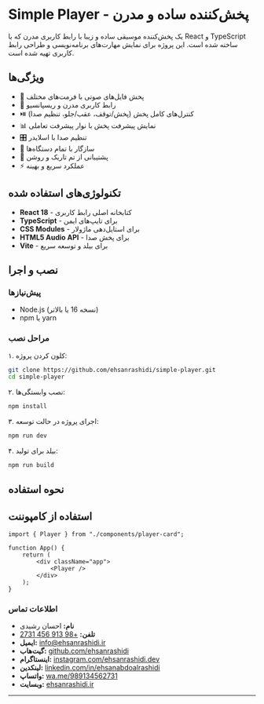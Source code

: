 # Simple Player - پخش‌کننده ساده و مدرن

یک پخش‌کننده موسیقی ساده و زیبا با رابط کاربری مدرن که با React و TypeScript ساخته شده است. این پروژه برای نمایش مهارت‌های برنامه‌نویسی و طراحی رابط کاربری تهیه شده است.

## ویژگی‌ها

-   🎵 پخش فایل‌های صوتی با فرمت‌های مختلف
-   🎨 رابط کاربری مدرن و ریسپانسیو
-   ⏯️ کنترل‌های کامل پخش (پخش/توقف، عقب/جلو، تنظیم صدا)
-   📊 نمایش پیشرفت پخش با نوار پیشرفت تعاملی
-   🎛️ تنظیم صدا با اسلایدر
-   📱 سازگار با تمام دستگاه‌ها
-   🌙 پشتیبانی از تم تاریک و روشن
-   ⚡ عملکرد سریع و بهینه

## تکنولوژی‌های استفاده شده

-   **React 18** - کتابخانه اصلی رابط کاربری
-   **TypeScript** - برای تایپ‌های ایمن
-   **CSS Modules** - برای استایل‌دهی ماژولار
-   **HTML5 Audio API** - برای پخش صدا
-   **Vite** - برای بیلد و توسعه سریع

## نصب و اجرا

### پیش‌نیازها

-   Node.js (نسخه 16 یا بالاتر)
-   npm یا yarn

### مراحل نصب

۱. کلون کردن پروژه:

```bash
git clone https://github.com/ehsanrashidi/simple-player.git
cd simple-player
```

۲. نصب وابستگی‌ها:

```bash
npm install
```

۳. اجرای پروژه در حالت توسعه:

```bash
npm run dev
```

۴. بیلد برای تولید:

```bash
npm run build
```

## نحوه استفاده

## استفاده از کامپوننت

```tsx
import { Player } from "./components/player-card";

function App() {
    return (
        <div className="app">
            <Player />
        </div>
    );
}
```

### اطلاعات تماس

-   **نام:** احسان رشیدی
-   **تلفن:** [+98 913 456 2731](tel:+989134562731)
-   **ایمیل:** [info@ehsanrashidi.ir](mailto:info@ehsanrashidi.ir)
-   **گیت‌هاب:** [github.com/ehsanrashidi](https://github.com/ehsanrashidi)
-   **اینستاگرام:** [instagram.com/ehsanrashidi.dev](https://www.instagram.com/ehsanrashidi.dev)
-   **لینکدین:** [linkedin.com/in/ehsanabdoalrashidi](https://www.linkedin.com/in/ehsanabdoalrashidi)
-   **واتساپ:** [wa.me/989134562731](https://wa.me/989134562731)
-   **وبسایت:** [ehsanrashidi.ir](https://ehsanrashidi.ir/)

---
